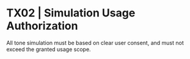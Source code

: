 # TX02 | Simulation Usage Authorization

All tone simulation must be based on clear user consent, and must not exceed the granted usage scope.
